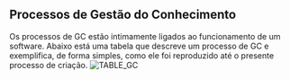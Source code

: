 ## Processos de Gestão do Conhecimento

Os processos de GC estão intimamente ligados ao funcionamento de um software. Abaixo está uma tabela que descreve um processo de GC e exemplifica, de forma simples, como ele foi reproduzido até o presente processo de criação.
![TABLE_GC](https://user-images.githubusercontent.com/115420259/195224810-04e630ab-a5ce-4be8-8918-b5864a1492f8.png)
